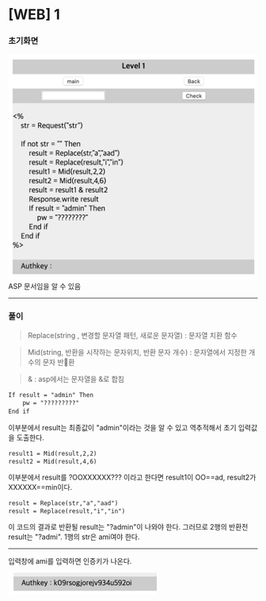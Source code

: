 # [WEB] 1


### 초기화면
![그림1-1](./img/1_1.png)
ASP 문서임을 알 수 있음

---
### 풀이
>Replace(string , 변경할 문자열 패턴, 새로운 문자열)
: 문자열 치환 함수

>Mid(string, 반환을 시작하는 문자위치, 반환 문자 개수)
: 문자열에서 지정한 개수의 문자 반환

>& : asp에서는 문자열을 &로 합침

```asp
If result = "admin" Then
    pw = "?????????"
End if
```
이부분에서 result는 최종값이 "admin"이라는 것을 알 수 있고 역추적해서 초기 입력값을 도출한다.
```
result1 = Mid(result,2,2)
result2 = Mid(result,4,6)
```
이부분에서 result를 ?OOXXXXXX??? 이라고 한다면 result1이 OO==ad, result2가 XXXXXX==min이다.

```
result = Replace(str,"a","aad")
result = Replace(result,"i","in")
```
이 코드의 결과로 반환될 result는 "?admin"이 나와야 한다. 그러므로 2행의 반환전 result는 "?admi". 1행의 str은 ami여야 한다.

---
입력창에 ami를 입력하면 인증키가 나온다.

<img src='./img/1_authkey.png' alt='' width="300px">